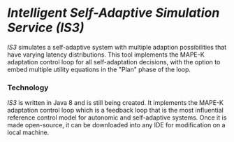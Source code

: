 # *Intelligent Self-Adaptive Simulation Service (IS3)*
*IS3* simulates a self-adaptive system with multiple adaption possibilities that have varying latency distributions. This tool implements the MAPE-K adaptation control loop for all self-adaptation decisions, with the option to embed multiple utility equations in the "Plan" phase of the loop.  

### Technology
*IS3* is written in Java 8 and is still being created. It implements the MAPE-K adaptation control loop which is a feedback loop that is the most influential reference control model for autonomic and self-adaptive systems. Once it is made open-source, it can be downloaded into any IDE for modification on a local machine.
 

